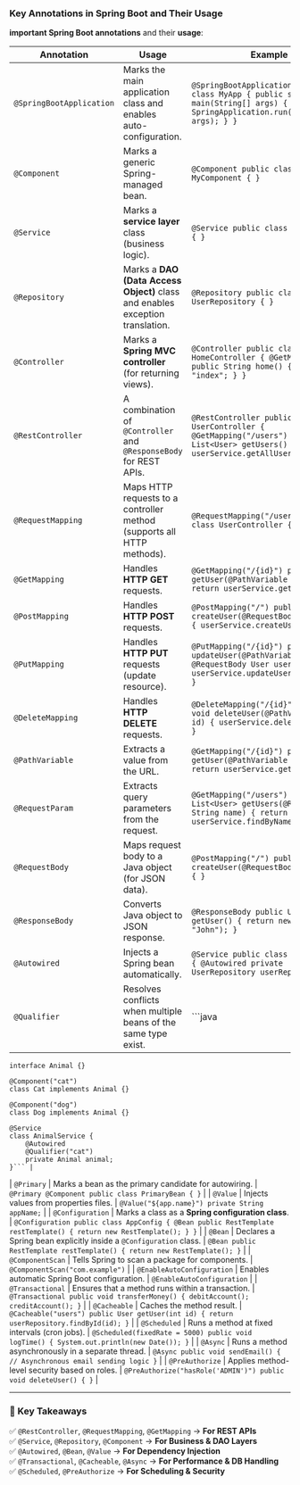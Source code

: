 ### **Key Annotations in Spring Boot and Their Usage**  

**important Spring Boot annotations** and their **usage**:  

| **Annotation** | **Usage** | **Example** |
|--------------|----------|------------|
| `@SpringBootApplication` | Marks the main application class and enables auto-configuration. | `@SpringBootApplication public class MyApp { public static void main(String[] args) { SpringApplication.run(MyApp.class, args); } }` |
| `@Component` | Marks a generic Spring-managed bean. | `@Component public class MyComponent { }` |
| `@Service` | Marks a **service layer** class (business logic). | `@Service public class UserService { }` |
| `@Repository` | Marks a **DAO (Data Access Object)** class and enables exception translation. | `@Repository public class UserRepository { }` |
| `@Controller` | Marks a **Spring MVC controller** (for returning views). | `@Controller public class HomeController { @GetMapping("/") public String home() { return "index"; } }` |
| `@RestController` | A combination of `@Controller` and `@ResponseBody` for REST APIs. | `@RestController public class UserController { @GetMapping("/users") public List<User> getUsers() { return userService.getAllUsers(); } }` |
| `@RequestMapping` | Maps HTTP requests to a controller method (supports all HTTP methods). | `@RequestMapping("/users") public class UserController { }` |
| `@GetMapping` | Handles **HTTP GET** requests. | `@GetMapping("/{id}") public User getUser(@PathVariable int id) { return userService.getUser(id); }` |
| `@PostMapping` | Handles **HTTP POST** requests. | `@PostMapping("/") public void createUser(@RequestBody User user) { userService.createUser(user); }` |
| `@PutMapping` | Handles **HTTP PUT** requests (update resource). | `@PutMapping("/{id}") public void updateUser(@PathVariable int id, @RequestBody User user) { userService.updateUser(id, user); }` |
| `@DeleteMapping` | Handles **HTTP DELETE** requests. | `@DeleteMapping("/{id}") public void deleteUser(@PathVariable int id) { userService.deleteUser(id); }` |
| `@PathVariable` | Extracts a value from the URL. | `@GetMapping("/{id}") public User getUser(@PathVariable int id) { return userService.getUser(id); }` |
| `@RequestParam` | Extracts query parameters from the request. | `@GetMapping("/users") public List<User> getUsers(@RequestParam String name) { return userService.findByName(name); }` |
| `@RequestBody` | Maps request body to a Java object (for JSON data). | `@PostMapping("/") public void createUser(@RequestBody User user) { }` |
| `@ResponseBody` | Converts Java object to JSON response. | `@ResponseBody public User getUser() { return new User(1, "John"); }` |
| `@Autowired` | Injects a Spring bean automatically. | `@Service public class UserService { @Autowired private UserRepository userRepository; }` |
| `@Qualifier` | Resolves conflicts when multiple beans of the same type exist. | ```java 
    interface Animal {}

    @Component("cat")
    class Cat implements Animal {}

    @Component("dog")
    class Dog implements Animal {}

    @Service
    class AnimalService {
        @Autowired
        @Qualifier("cat")
        private Animal animal;
    }``` |
| `@Primary` | Marks a bean as the primary candidate for autowiring. | `@Primary @Component public class PrimaryBean { }` |
| `@Value` | Injects values from properties files. | `@Value("${app.name}") private String appName;` |
| `@Configuration` | Marks a class as a **Spring configuration class**. | `@Configuration public class AppConfig { @Bean public RestTemplate restTemplate() { return new RestTemplate(); } }` |
| `@Bean` | Declares a Spring bean explicitly inside a `@Configuration` class. | `@Bean public RestTemplate restTemplate() { return new RestTemplate(); }` |
| `@ComponentScan` | Tells Spring to scan a package for components. | `@ComponentScan("com.example")` |
| `@EnableAutoConfiguration` | Enables automatic Spring Boot configuration. | `@EnableAutoConfiguration` |
| `@Transactional` | Ensures that a method runs within a transaction. | `@Transactional public void transferMoney() { debitAccount(); creditAccount(); }` |
| `@Cacheable` | Caches the method result. | `@Cacheable("users") public User getUser(int id) { return userRepository.findById(id); }` |
| `@Scheduled` | Runs a method at fixed intervals (cron jobs). | `@Scheduled(fixedRate = 5000) public void logTime() { System.out.println(new Date()); }` |
| `@Async` | Runs a method asynchronously in a separate thread. | `@Async public void sendEmail() { // Asynchronous email sending logic }` |
| `@PreAuthorize` | Applies method-level security based on roles. | `@PreAuthorize("hasRole('ADMIN')") public void deleteUser() { }` |

---

### **🔹 Key Takeaways**
✅ `@RestController`, `@RequestMapping`, `@GetMapping` → **For REST APIs**  
✅ `@Service`, `@Repository`, `@Component` → **For Business & DAO Layers**  
✅ `@Autowired`, `@Bean`, `@Value` → **For Dependency Injection**  
✅ `@Transactional`, `@Cacheable`, `@Async` → **For Performance & DB Handling**  
✅ `@Scheduled`, `@PreAuthorize` → **For Scheduling & Security**  
